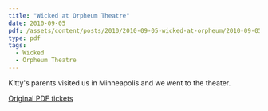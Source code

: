 ```yaml
---
title: "Wicked at Orpheum Theatre"
date: 2010-09-05
pdf: /assets/content/posts/2010/2010-09-05-wicked-at-orpheum/2010-09-05-wicked-at-orpheum-tickets.pdf
type: pdf
tags:
  - Wicked
  - Orpheum Theatre
---
```

Kitty's parents visited us in Minneapolis and we went to the theater.

[Original PDF tickets](/assets/posts/2010/2010-09-05-wicked-at-orpheum-theatre-tickets.pdf)